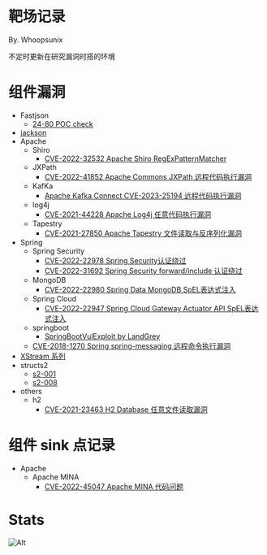 # 靶场记录

By. Whoopsunix

不定时更新在研究漏洞时搭的环境

# 组件漏洞

- Fastjson
    - [24-80 POC check](components/fastjsonDemo)
- [jackson](components/jacksonDemo)
- Apache
    - Shiro
        - [CVE-2022-32532 Apache Shiro RegExPatternMatcher](components/Apache/shiroDemo/CVE_2022_32532)
    - JXPath
        - [CVE-2022-41852 Apache Commons JXPath 远程代码执行漏洞](components/Apache/jxpathDemo)
    - KafKa
        - [Apache Kafka Connect CVE-2023-25194 远程代码执行漏洞](components/Apache/KafKaDemo)
    - log4j
        - [CVE-2021-44228 Apache Log4j 任意代码执行漏洞](components/Apache/log4j/CVE-2021-44228)
    - Tapestry
        - [CVE-2021-27850 Apache Tapestry 文件读取与反序列化漏洞](components/Apache/TapestryDemo)
- Spring
    - Spring Security
        - [CVE-2022-22978 Spring Security认证绕过](components/SpringDemo/springSecurityDemo/CVE-2022-22978)
        - [CVE-2022-31692 Spring Security forward/include 认证绕过](components/SpringDemo/springSecurityDemo/CVE-2022-31692])
    - MongoDB
        - [CVE-2022-22980 Spring Data MongoDB SpEL表达式注入](components/SpringDemo/springDataDemo/CVE-2022-22980)
    - Spring Cloud
        - [CVE-2022-22947 Spring Cloud Gateway Actuator API SpEL表达式注入](components/SpringDemo/SpringCloudDemo/CVE_2022_22947)
    - springboot
        - [SpringBootVulExploit by LandGrey](https://github.com/LandGrey/SpringBootVulExploit)
    - [CVE-2018-1270 Spring spring-messaging 远程命令执行漏洞](components/SpringDemo/SpringMessagingDemo)
- [XStream 系列](components/XStreamDemo)
- structs2
    - [s2-001](components/structs2Demo/s2-001)
    - [s2-008](components/structs2Demo/s2-008)
- others
    - h2
        - [CVE-2021-23463 H2 Database 任意文件读取漏洞](components/others/h2database/CVE-2021-23463)

# 组件 sink 点记录

- Apache
  - Apache MINA
    - [CVE-2022-45047 Apache MINA 代码问题](sinks/MINASSHDDemo)

# Stats

![Alt](https://repobeats.axiom.co/api/embed/b08ab16cbdbcc2cfff679651c882b6c1b7d96928.svg "Repobeats analytics image")
